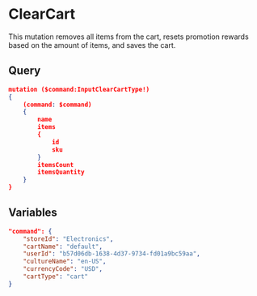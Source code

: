 # ClearCart

This mutation removes all items from the cart, resets promotion rewards based on the amount of items, and saves the cart.

## Query

```json
mutation ($command:InputClearCartType!)
{
    (command: $command)
    {
        name
        items
        {
            id
            sku
        }
        itemsCount
        itemsQuantity
    }
}
```

## Variables

```json
"command": {
    "storeId": "Electronics",
    "cartName": "default",
    "userId": "b57d06db-1638-4d37-9734-fd01a9bc59aa",
    "cultureName": "en-US",
    "currencyCode": "USD",
    "cartType": "cart"
}
```